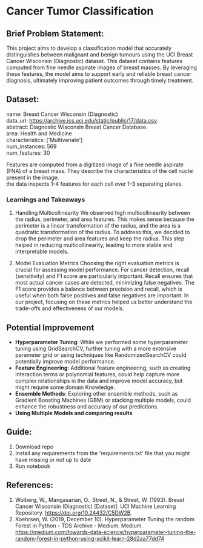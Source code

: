# Cancer Tumor Classification

## Brief Problem Statement:
This project aims to develop a classification model that accurately distinguishes between malignant and benign tumours using the UCI Breast Cancer Wisconsin (Diagnostic) dataset. This dataset contains features computed from fine needle aspirate images of breast masses. By leveraging these features, the model aims to support early and reliable breast cancer diagnosis, ultimately improving patient outcomes through timely treatment.



## Dataset: 
name: Breast Cancer Wisconsin (Diagnostic)  
data_url: https://archive.ics.uci.edu/static/public/17/data.csv  
abstract: Diagnostic Wisconsin Breast Cancer Database.  
area: Health and Medicine  
characteristics: ['Multivariate']  
num_instances: 569  
num_features: 30  

Features are computed from a digitized image of a fine needle aspirate (FNA) of a breast mass.  They describe the characteristics of the cell nuclei present in the image.  
the data inspects 1-4 features for each cell over 1-3 separating planes.


### Learnings and Takeaways
1. Handling Multicollinearity
We observed high multicollinearity between the radius, perimeter, and area features. This makes sense because the perimeter is a linear transformation of the radius, and the area is a quadratic transformation of the radius. To address this, we decided to drop the perimeter and area features and keep the radius. This step helped in reducing multicollinearity, leading to more stable and interpretable models.

2. Model Evaluation Metrics
Choosing the right evaluation metrics is crucial for assessing model performance. For cancer detection, recall (sensitivity) and F1 score are particularly important. Recall ensures that most actual cancer cases are detected, minimizing false negatives. The F1 score provides a balance between precision and recall, which is useful when both false positives and false negatives are important. In our project, focusing on these metrics helped us better understand the trade-offs and effectiveness of our models.

## Potential Improvement
- **Hyperparameter Tuning**: While we performed some hyperparameter tuning using GridSearchCV, further tuning with a more extensive parameter grid or using techniques like RandomizedSearchCV could potentially improve model performance.
- **Feature Engineering**: Additional feature engineering, such as creating interaction terms or polynomial features, could help capture more complex relationships in the data and improve model accuracy, but might require some domain Knowledge.
- **Ensemble Methods**: Exploring other ensemble methods, such as Gradient Boosting Machines (GBM) or stacking multiple models, could enhance the robustness and accuracy of our predictions.
- **Using Multiple Models and comparing results**
     


## Guide:

1. Download repo
2. Install any requirements from the 'requirements.txt' file that you might have missing or not up to date
3. Run notebook

## References:

1. Wolberg, W., Mangasarian, O., Street, N., & Street, W. (1993). Breast Cancer Wisconsin (Diagnostic) [Dataset]. UCI Machine Learning Repository. https://doi.org/10.24432/C5DW2B.
2. Koehrsen, W. (2019, December 10). Hyperparameter Tuning the random Forest in Python - TDS Archive - Medium. Medium. https://medium.com/towards-data-science/hyperparameter-tuning-the-random-forest-in-python-using-scikit-learn-28d2aa77dd74
